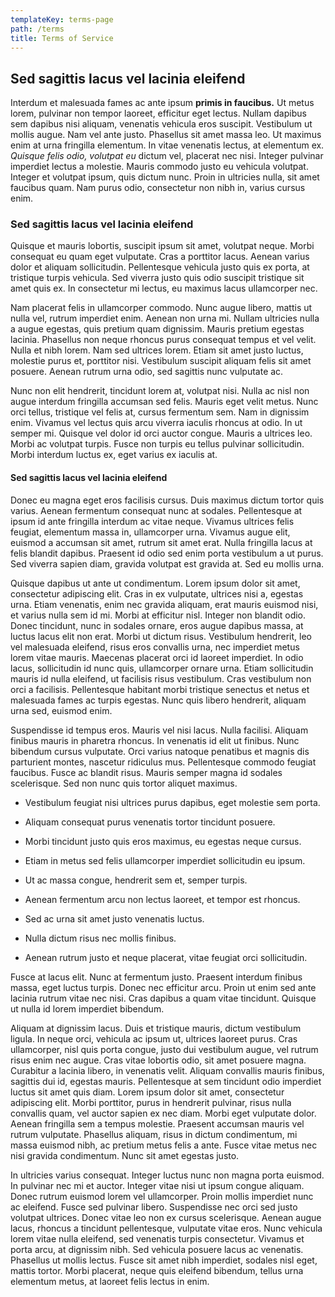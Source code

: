 ```yaml
---
templateKey: terms-page
path: /terms
title: Terms of Service
---
```

## Sed sagittis lacus vel lacinia eleifend

Interdum et malesuada fames ac ante ipsum **primis in faucibus.** Ut metus lorem, pulvinar non tempor laoreet, efficitur eget lectus. Nullam dapibus sem dapibus nisi aliquam, venenatis vehicula eros suscipit. Vestibulum ut mollis augue. Nam vel ante justo. Phasellus sit amet massa leo. Ut maximus enim at urna fringilla elementum. In vitae venenatis lectus, at elementum ex. *Quisque felis odio, volutpat eu* dictum vel, placerat nec nisi. Integer pulvinar imperdiet lectus a molestie. Mauris commodo justo eu vehicula volutpat. Integer et volutpat ipsum, quis dictum nunc. Proin in ultricies nulla, sit amet faucibus quam. Nam purus odio, consectetur non nibh in, varius cursus enim.

### Sed sagittis lacus vel lacinia eleifend

Quisque et mauris lobortis, suscipit ipsum sit amet, volutpat neque. Morbi consequat eu quam eget vulputate. Cras a porttitor lacus. Aenean varius dolor et aliquam sollicitudin. Pellentesque vehicula justo quis ex porta, at tristique turpis vehicula. Sed viverra justo quis odio suscipit tristique sit amet quis ex. In consectetur mi lectus, eu maximus lacus ullamcorper nec.

Nam placerat felis in ullamcorper commodo. Nunc augue libero, mattis ut nulla vel, rutrum imperdiet enim. Aenean non urna mi. Nullam ultricies nulla a augue egestas, quis pretium quam dignissim. Mauris pretium egestas lacinia. Phasellus non neque rhoncus purus consequat tempus et vel velit. Nulla et nibh lorem. Nam sed ultrices lorem. Etiam sit amet justo luctus, molestie purus et, porttitor nisi. Vestibulum suscipit aliquam felis sit amet posuere. Aenean rutrum urna odio, sed sagittis nunc vulputate ac.

Nunc non elit hendrerit, tincidunt lorem at, volutpat nisi. Nulla ac nisl non augue interdum fringilla accumsan sed felis. Mauris eget velit metus. Nunc orci tellus, tristique vel felis at, cursus fermentum sem. Nam in dignissim enim. Vivamus vel lectus quis arcu viverra iaculis rhoncus at odio. In ut semper mi. Quisque vel dolor id orci auctor congue. Mauris a ultrices leo. Morbi ac volutpat turpis. Fusce non turpis eu tellus pulvinar sollicitudin. Morbi interdum luctus ex, eget varius ex iaculis at.

#### Sed sagittis lacus vel lacinia eleifend

Donec eu magna eget eros facilisis cursus. Duis maximus dictum tortor quis varius. Aenean fermentum consequat nunc at sodales. Pellentesque at ipsum id ante fringilla interdum ac vitae neque. Vivamus ultrices felis feugiat, elementum massa in, ullamcorper urna. Vivamus augue elit, euismod a accumsan sit amet, rutrum sit amet erat. Nulla fringilla lacus at felis blandit dapibus. Praesent id odio sed enim porta vestibulum a ut purus. Sed viverra sapien diam, gravida volutpat est gravida at. Sed eu mollis urna.

Quisque dapibus ut ante ut condimentum. Lorem ipsum dolor sit amet, consectetur adipiscing elit. Cras in ex vulputate, ultrices nisi a, egestas urna. Etiam venenatis, enim nec gravida aliquam, erat mauris euismod nisi, et varius nulla sem id mi. Morbi at efficitur nisl. Integer non blandit odio. Donec tincidunt, nunc in sodales ornare, eros augue dapibus massa, at luctus lacus elit non erat. Morbi ut dictum risus. Vestibulum hendrerit, leo vel malesuada eleifend, risus eros convallis urna, nec imperdiet metus lorem vitae mauris. Maecenas placerat orci id laoreet imperdiet. In odio lacus, sollicitudin id nunc quis, ullamcorper ornare urna. Etiam sollicitudin mauris id nulla eleifend, ut facilisis risus vestibulum. Cras vestibulum non orci a facilisis. Pellentesque habitant morbi tristique senectus et netus et malesuada fames ac turpis egestas. Nunc quis libero hendrerit, aliquam urna sed, euismod enim.

Suspendisse id tempus eros. Mauris vel nisi lacus. Nulla facilisi. Aliquam finibus mauris in pharetra rhoncus. In venenatis id elit ut finibus. Nunc bibendum cursus vulputate. Orci varius natoque penatibus et magnis dis parturient montes, nascetur ridiculus mus. Pellentesque commodo feugiat faucibus. Fusce ac blandit risus. Mauris semper magna id sodales scelerisque. Sed non nunc quis tortor aliquet maximus.

* Vestibulum feugiat nisi ultrices purus dapibus, eget molestie sem porta.
* Aliquam consequat purus venenatis tortor tincidunt posuere.
* Morbi tincidunt justo quis eros maximus, eu egestas neque cursus.
* Etiam in metus sed felis ullamcorper imperdiet sollicitudin eu ipsum.
* Ut ac massa congue, hendrerit sem et, semper turpis.


* Aenean fermentum arcu non lectus laoreet, et tempor est rhoncus.


* Sed ac urna sit amet justo venenatis luctus.
* Nulla dictum risus nec mollis finibus.
* Aenean rutrum justo et neque placerat, vitae feugiat orci sollicitudin.

Fusce at lacus elit. Nunc at fermentum justo. Praesent interdum finibus massa, eget luctus turpis. Donec nec efficitur arcu. Proin ut enim sed ante lacinia rutrum vitae nec nisi. Cras dapibus a quam vitae tincidunt. Quisque ut nulla id lorem imperdiet bibendum.

Aliquam at dignissim lacus. Duis et tristique mauris, dictum vestibulum ligula. In neque orci, vehicula ac ipsum ut, ultrices laoreet purus. Cras ullamcorper, nisl quis porta congue, justo dui vestibulum augue, vel rutrum risus enim nec augue. Cras vitae lobortis odio, sit amet posuere magna. Curabitur a lacinia libero, in venenatis velit. Aliquam convallis mauris finibus, sagittis dui id, egestas mauris. Pellentesque at sem tincidunt odio imperdiet luctus sit amet quis diam. Lorem ipsum dolor sit amet, consectetur adipiscing elit. Morbi porttitor, purus in hendrerit pulvinar, risus nulla convallis quam, vel auctor sapien ex nec diam. Morbi eget vulputate dolor. Aenean fringilla sem a tempus molestie. Praesent accumsan mauris vel rutrum vulputate. Phasellus aliquam, risus in dictum condimentum, mi massa euismod nibh, ac pretium metus felis a ante. Fusce vitae metus nec nisi gravida condimentum. Nunc sit amet egestas justo.

In ultricies varius consequat. Integer luctus nunc non magna porta euismod. In pulvinar nec mi et auctor. Integer vitae nisi ut ipsum congue aliquam. Donec rutrum euismod lorem vel ullamcorper. Proin mollis imperdiet nunc ac eleifend. Fusce sed pulvinar libero. Suspendisse nec orci sed justo volutpat ultrices. Donec vitae leo non ex cursus scelerisque. Aenean augue lacus, rhoncus a tincidunt pellentesque, vulputate vitae eros. Nunc vehicula lorem vitae nulla eleifend, sed venenatis turpis consectetur. Vivamus et porta arcu, at dignissim nibh. Sed vehicula posuere lacus ac venenatis. Phasellus ut mollis lectus. Fusce sit amet nibh imperdiet, sodales nisl eget, mattis tortor. Morbi placerat, neque quis eleifend bibendum, tellus urna elementum metus, at laoreet felis lectus in enim.